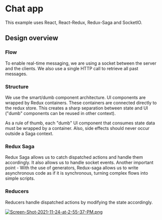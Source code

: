 # Chat app

This example uses React, React-Redux, Redux-Saga and SocketIO.

## Design overview

### Flow

To enable real-time messaging, we are using a socket between the server and the clients. 
We also use a single HTTP call to retrieve all past messages.

### Structure

We use the smart/dumb component architecture. UI components are wrapped by Redux containers. These containers are connected directly to the redux store.
This creates a sharp separation between state and UI ("dumb" components can be reused in other context).

As a rule of thumb, each "dumb" UI component that consumes state data must be wrapped by a container. 
Also, side effects should never occur outside a Saga context.  

### Redux Saga

Redux Saga allows us to catch dispatched actions and handle them accordingly. It also allows us to handle socket events. 
Another important point - With the use of generators, Redux-saga allows us to write asynchronous code as if it is synchronous, turning complex flows into simple scripts. 

### Reducers
Reducers handle dispatched actions by modifying the state accordingly.

[![Screen-Shot-2021-11-24-at-2-55-37-PM.png](https://i.postimg.cc/mkqkWLXN/Screen-Shot-2021-11-24-at-2-55-37-PM.png)](https://postimg.cc/JHNMbLWG)

